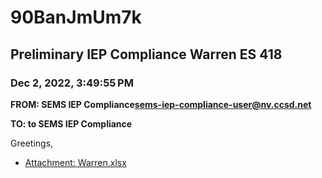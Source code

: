 # 90BanJmUm7k
## Preliminary IEP Compliance Warren ES 418
### Dec 2, 2022, 3:49:55 PM
**FROM: SEMS IEP Compliance<sems-iep-compliance-user@nv.ccsd.net>**

**TO: to SEMS IEP Compliance**


Greetings, 





* [Attachment: Warren.xlsx](90BanJmUm7k-attachment-1.xlsx)
